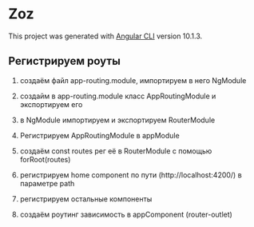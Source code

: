 # Zoz

This project was generated with [Angular CLI](https://github.com/angular/angular-cli) version 10.1.3.

## Регистрируем роуты

1. создаём файл app-routing.module, импортируем в него NgModule

2. создайм в app-routing.module класс AppRoutingModule и экспортируем его

3. в NgModule импортируем и экспортируем RouterModule

4. Регистрируем AppRoutingModule в appModule

5. создаём const routes рег её в RouterModule с помощью forRoot(routes)

6. регистрируем home component по пути (http://localhost:4200/) в параметре path

7. регистрируем остальные компоненты

8. создаём роутинг зависимость в appComponent (router-outlet)

